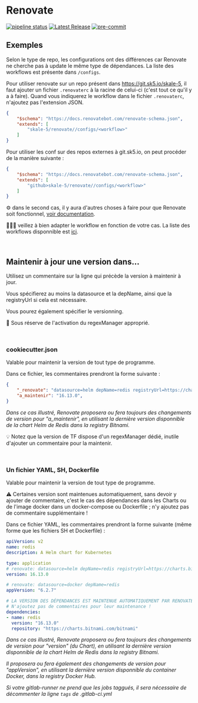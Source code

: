 # Renovate
[![pipeline status](https://git.sk5.io/skale-5/renovate/badges/main/pipeline.svg?ignore_skipped=true)](https://git.sk5.io/skale-5/renovate/-/commits/main)
[![Latest Release](https://git.sk5.io/skale-5/renovate/-/badges/release.svg)](https://git.sk5.io/skale-5/renovate/-/releases)
[![pre-commit](https://img.shields.io/badge/pre--commit-enabled-brightgreen?logo=pre-commit)](https://github.com/pre-commit/pre-commit)

## Exemples
Selon le type de repo, les configurations ont des différences car Renovate ne cherche pas à update le même type de dépendances.
La liste des workflows est présente dans `/configs`.

Pour utiliser renovate sur un repo présent dans https://git.sk5.io/skale-5, il faut ajouter un fichier `.renovaterc` à la racine de celui-ci (c'est tout ce qu'il y a à faire). Quand vous indiquerez le workflow dans le fichier `.renovaterc`, n'ajoutez pas l'extension JSON.

```json
{
    "$schema": "https://docs.renovatebot.com/renovate-schema.json",
    "extends": [
        "skale-5/renovate//configs/<workflow>"
    ]
}
```

Pour utiliser les conf sur des repos externes à git.sk5.io, on peut procéder de la manière suivante :
```json
{
    "$schema": "https://docs.renovatebot.com/renovate-schema.json",
    "extends": [
        "github>skale-5/renovate//configs/<workflow>"
    ]
}
```

⚙️ dans le second cas, il y aura d'autres choses à faire pour que Renovate soit fonctionnel, [voir documentation](https://www.notion.so/skale-5/Renovate-515c546f5b5d4c8da534cf18f1f29ced?pvs=4#82d18c16f71b42b88abb846b6bf67885).

👨🏼‍🔧 veillez à bien adapter le workflow en fonction de votre cas. La liste des workflows disponnible est [ici](https://git.sk5.io/skale-5/renovate/-/tree/main/configs).

<br />

## Maintenir à jour une version dans...
Utilisez un commentaire sur la ligne qui précède la version à maintenir à jour.

Vous spécifierez au moins la datasource et la depName, ainsi que la registryUrl si cela est nécessaire.

Vous pourez également spécifier le versionning.

📝 Sous réserve de l'activation du regexManager approprié.

<br />

### cookiecutter.json
Valable pour maintenir la version de tout type de programme.

Dans ce fichier, les commentaires prendront la forme suivante :
```json
{
    "_renovate": "datasource=helm depName=redis registryUrl=https://charts.bitnami.com/bitnami versioning=helm",
    "a_maintenir": "16.13.0",
}
```
*Dans ce cas illustré, Renovate proposera ou fera toujours des changements de version pour "a_maintenir", en utilisant la dernière version disponnible de la chart Helm de Redis dans la registry Bitnami.*

💡 Notez que la version de TF dispose d'un regexManager dédié, inutile d'ajouter un commentaire pour la maintenir.

<br />

### Un fichier YAML, SH, Dockerfile
Valable pour maintenir la version de tout type de programme.

⚠️ Certaines version sont maintenues automatiquement, sans devoir y ajouter de commentaire, c'est le cas des dépendances dans les Charts ou de l'image docker dans un docker-compose ou Dockerfile ; n'y ajoutez pas de commentaire supplémentaire !

Dans ce fichier YAML, les commentaires prendront la forme suivante (même forme que les fichiers SH et Dockerfile) :
```yaml
apiVersion: v2
name: redis
description: A Helm chart for Kubernetes

type: application
# renovate: datasource=helm depName=redis registryUrl=https://charts.bitnami.com/bitnami
version: 16.13.0

# renovate: datasource=docker depName=redis
appVersion: "6.2.7"

# LA VERSION DES DÉPENDANCES EST MAINTENUE AUTOMATIQUEMENT PAR RENOVATE
# N'ajoutez pas de commentaires pour leur maintenance !
dependencies:
- name: redis
  version: "16.13.0"
  repository: "https://charts.bitnami.com/bitnami"
```
*Dans ce cas illustré, Renovate proposera ou fera toujours des changements de version pour "version" (du Chart), en utilisant la dernière version disponnible de la chart Helm de Redis dans la registry Bitnami.*

*Il proposera ou fera également des changements de version pour "appVersion", en utilisant la dernière version disponnible du container Docker, dans la registry Docker Hub.*

*Si votre gitlab-runner ne prend que les jobs taggués, il sera nécessaire de décommenter la ligne `tags` de .gitlab-ci.yml*
